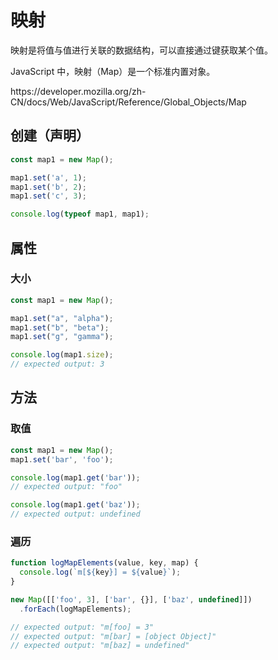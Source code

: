 # 映射

映射是将值与值进行关联的数据结构，可以直接通过键获取某个值。

JavaScript 中，映射（Map）是一个标准内置对象。

<div class="o">https://developer.mozilla.org/zh-CN/docs/Web/JavaScript/Reference/Global_Objects/Map</div>

## 创建（声明）

<div class="run"></div>

```javaScript
const map1 = new Map();

map1.set('a', 1);
map1.set('b', 2);
map1.set('c', 3);

console.log(typeof map1, map1);
```

## 属性

### 大小

<div class="run"></div>

```javascript
const map1 = new Map();

map1.set("a", "alpha");
map1.set("b", "beta");
map1.set("g", "gamma");

console.log(map1.size);
// expected output: 3
```

## 方法

### 取值

<div class="run"></div>

```javaScript
const map1 = new Map();
map1.set('bar', 'foo');

console.log(map1.get('bar'));
// expected output: "foo"

console.log(map1.get('baz'));
// expected output: undefined
```

### 遍历

<div class="run"></div>

```javaScript
function logMapElements(value, key, map) {
  console.log(`m[${key}] = ${value}`);
}

new Map([['foo', 3], ['bar', {}], ['baz', undefined]])
  .forEach(logMapElements);

// expected output: "m[foo] = 3"
// expected output: "m[bar] = [object Object]"
// expected output: "m[baz] = undefined"
```
